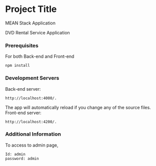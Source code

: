 # Project Title

MEAN Stack Application

DVD Rental Service Application

### Prerequisites

For both Back-end and Front-end

```
npm install
```

### Development Servers

 Back-end server:

```
http://localhost:4000/.
```
 The app will automatically reload if you change any of the source files. 
 Front-end server:

```
http://localhost:4200/.
```

### Additional Information

To access to admin page,
```
Id: admin
password: admin
```
